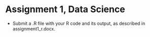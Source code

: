 # Assignment 1, Data Science 

* Submit a .R file with your R code and its output, as described in assignment1_r.docx.
